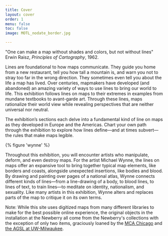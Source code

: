 ```yaml
---
title: Cover
layout: cover
order: 1
menu: false
toc: false
image: MOTL_nodate_border.jpg

---
```

<div class="quotation"> "One can make a map without shades and colors, but not without lines"<br>Erwin Raisz,<i> Principles of Cartography</i>, 1962.
</div>  
 
Lines are foundational to how maps communicate. They guide you home from a new restaurant, tell you how tall a mountain is, and warn you not to stray too far in the wrong direction. They sometimes even tell you about the life a map has lived. Over centuries, mapmakers have developed (and abandoned) an amazing variety of ways to use lines to bring our world to life. This exhibition follows lines on maps to their extremes in examples from mundane textbooks to avant-garde art. Through these lines, maps rationalize their world view while  revealing perspectives that are neither universal nor neutral. 

The exhibition’s sections each delve into a fundamental kind of line on maps as they developed in Europe and the Americas. Chart your own path through the exhibition to explore how lines define—and at times subvert—the rules that make maps legible.  

{% figure 'wynne' %}

Throughout this exhibition, you will encounter artists who manipulate, deform, and even destroy maps. For the artist Michael Wynne, the lines on maps offer an expansive tool to bring together typical map elements, like borders and coasts, alongside unexpected insertions, like bodies and blood. By drawing and painting over pages of a national atlas, Wynne connects different kinds of lines—from a line-drawing of a body, to blood lines, to lines of text, to train lines—to meditate on identity, nationalism, and sexuality. Like many artists in this exhibition, Wynne alters and replaces parts of the map to critique it on its own terms.

<div class="call-out">
Note: While this site uses digitized maps from many different libraries to make for the best possible online experience, the original objects in the installation at the Newberry all come from the Newberry's collections with the exception of only two items, graciously loaned by the <a href=https://mcachicago.org>MCA Chicago</a> and <a href=https://uwm.edu/libraries/agsl>the AGSL at UW-Milwaukee</a>.
</div>